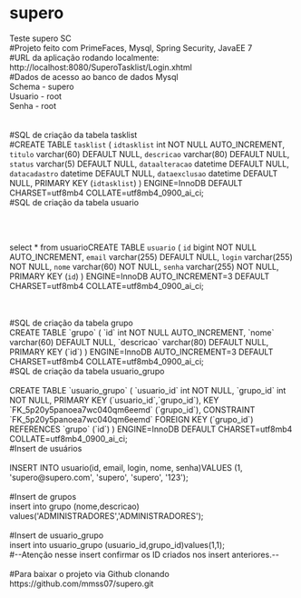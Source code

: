# supero
Teste supero SC
<br>
#Projeto feito com PrimeFaces, Mysql, Spring Security, JavaEE 7
<br>
#URL da aplicação rodando localmente:<br> 
http://localhost:8080/SuperoTasklist/Login.xhtml
<br>
#Dados de acesso ao banco de dados Mysql
<br>
Schema - supero
<br>
Usuario - root
<br>
Senha - root
<br>
<br>
<br>
#SQL de criação da tabela tasklist
<br>
#CREATE TABLE `tasklist` (
  `idtasklist` int NOT NULL AUTO_INCREMENT,
  `titulo` varchar(60) DEFAULT NULL,
  `descricao` varchar(80) DEFAULT NULL,
  `status` varchar(5) DEFAULT NULL,
  `dataalteracao` datetime DEFAULT NULL,
  `datacadastro` datetime DEFAULT NULL,
  `dataexclusao` datetime DEFAULT NULL,
  PRIMARY KEY (`idtasklist`)
) ENGINE=InnoDB DEFAULT CHARSET=utf8mb4 COLLATE=utf8mb4_0900_ai_ci;
<br>
#SQL de criação da tabela usuario

<br>
<br>

select * from usuarioCREATE TABLE `usuario` (
  `id` bigint NOT NULL AUTO_INCREMENT,
  `email` varchar(255) DEFAULT NULL,
  `login` varchar(255) NOT NULL,
  `nome` varchar(60) NOT NULL,
  `senha` varchar(255) NOT NULL,
  PRIMARY KEY (`id`)
) ENGINE=InnoDB AUTO_INCREMENT=3 DEFAULT CHARSET=utf8mb4 COLLATE=utf8mb4_0900_ai_ci;

<br>
<br>
#SQL de criação da tabela grupo
<br>
CREATE TABLE `grupo` (
  `id` int NOT NULL AUTO_INCREMENT,
  `nome` varchar(60) DEFAULT NULL,
  `descricao` varchar(80) DEFAULT NULL,
  PRIMARY KEY (`id`)
) ENGINE=InnoDB AUTO_INCREMENT=3 DEFAULT CHARSET=utf8mb4 COLLATE=utf8mb4_0900_ai_ci;
<br>
#SQL de criação da tabela usuario_grupo

<br>
<br>
CREATE TABLE `usuario_grupo` (
  `usuario_id` int NOT NULL,
  `grupo_id` int NOT NULL,
  PRIMARY KEY (`usuario_id`,`grupo_id`),
  KEY `FK_5p20y5panoea7wc040qm6eemd` (`grupo_id`),
  CONSTRAINT `FK_5p20y5panoea7wc040qm6eemd` FOREIGN KEY (`grupo_id`) REFERENCES `grupo` (`id`)
) ENGINE=InnoDB DEFAULT CHARSET=utf8mb4 COLLATE=utf8mb4_0900_ai_ci;
<br>
#Insert de usuários

<br>
<br>
INSERT INTO usuario(id, email, login, nome, senha)VALUES (1, 'supero@supero.com', 'supero', 'supero', '123');

<br>
<br>
#Insert de grupos
<br>
insert into grupo (nome,descricao) values('ADMINISTRADORES','ADMINISTRADORES');

<br>
<br>
#Insert de usuario_grupo
<br>
insert into usuario_grupo (usuario_id,grupo_id)values(1,1);
<br>
#--Atenção nesse insert confirmar os ID criados nos insert anteriores.--

<br>
<br>
#Para baixar o projeto via Github clonando
<br>
https://github.com/mmss07/supero.git
